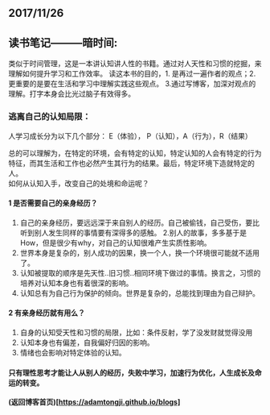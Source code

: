 ## 2017/11/26
## 读书笔记———暗时间:

  类似于时间管理，这是一本讲认知讲人性的书籍。通过对人天性和习惯的挖掘，来理解如何提升学习和工作效率。
  读这本书的目的，1. 是再过一遍作者的观点；2. 更重要的是要在生活和学习中理解实践这些观点。 3.通过写博客，加深对观点的理解。打字本身会比光过脑子有效得多。
  

### 逃离自己的认知局限：

人学习成长分为以下几个部分：
  E（体验）， P（认知），A（行为），R（结果）
  
  总的可以理解为，在特定的环境，会有特定的认知，特定认知的人会有特定的行为特征，而其生活和工作也必然产生其行为的结果。最后，特定环境下造就特定的人。<br>
  如何从认知入手，改变自己的处境和命运呢？

#### 1  是否需要自己的亲身经历？
  
  1. 自己的亲身经历，要远远深于来自别人的经历。自己被偷钱，自己受伤，要比听到别人发生同样的事情要有深得多的感触。
  2.别人的故事，多多基于是How，但是很少有why，对自己的认知很难产生实质性影响。
  3. 世界本身是复杂的，别人成功的因果，换一个人，换一个环境很可能就不适用了。
  4. 认知被提取的顺序是先天性..旧习惯..相同环境下做过的事情。换言之，习惯的培养对认知本身也有着很深的影响。
  5. 认知总有为自己行为保护的倾向。世界是复杂的，总能找到理由为自己辩护。

#### 2 有亲身经历就有用么？

  1. 自身的认知受天性和习惯的局限，比如：条件反射，学了没发财就觉得没用
  2. 认知本身也有偏差，自我偏好归因的影响。
  3. 情绪也会影响对特定体验的认知。

#### 只有理性思考才能让人从别人的经历，失败中学习，加速行为优化，人生成长及命运的转变。


**(返回博客首页)[https://adamtongji.github.io/blogs]**

